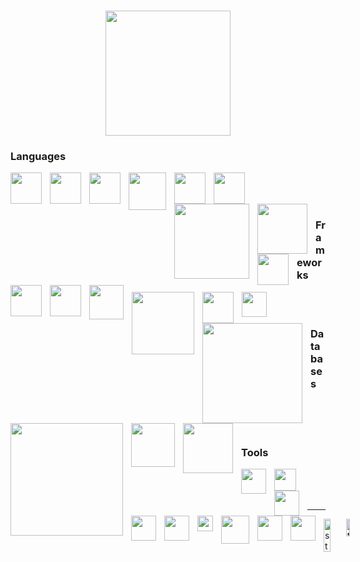 <h1 align="center">
	<a href="https://github.com/huuln9">
		<img src="https://fiverr-res.cloudinary.com/images/t_main1,q_auto,f_auto,q_auto,f_auto/attachments/delivery/asset/190f10cafb9836123a6757d583746096-1607512905/Attachment_1607512865/create-personalized-among-us-gif-and-png-for-you.gif" width="200px">
	</a>
</h1>
<h3>Languages</h3>
<img align="left" width="50px" style="padding-right:10px;" src="https://www.svgrepo.com/show/303388/java-4-logo.svg"/>
<img align="left" width="50px" style="padding-right:10px;" src="https://upload.wikimedia.org/wikipedia/commons/thumb/3/38/HTML5_Badge.svg/1024px-HTML5_Badge.svg.png"/>
<img align="left" width="50px" style="padding-right:10px;" src="https://upload.wikimedia.org/wikipedia/commons/thumb/6/62/CSS3_logo.svg/240px-CSS3_logo.svg.png"/>
<img align="left" width="60px" style="padding-right:10px;" src="https://upload.wikimedia.org/wikipedia/commons/thumb/9/96/Sass_Logo_Color.svg/1280px-Sass_Logo_Color.svg.png"/>
<img align="left" width="50px" style="padding-right:10px;" src="https://upload.wikimedia.org/wikipedia/commons/thumb/9/99/Unofficial_JavaScript_logo_2.svg/480px-Unofficial_JavaScript_logo_2.svg.png"/>
<img align="left" width="50px" style="padding-right:10px;" src="https://www.svgrepo.com/show/303600/typescript-logo.svg"/>
<img align="left" width="120px" style="padding-right:10px;" src="https://seeklogo.com/images/D/dart-logo-86B5DDAA61-seeklogo.com.png"/>
<img align="left" width="80px" style="padding-right:10px;" src="https://upload.wikimedia.org/wikipedia/commons/thumb/2/27/PHP-logo.svg/2560px-PHP-logo.svg.png"/>
<img align="left" width="50px" style="padding-right:10px;" src="https://upload.wikimedia.org/wikipedia/commons/thumb/c/c3/Python-logo-notext.svg/1024px-Python-logo-notext.svg.png"/>
<img align="left" width="50px" style="padding-right:10px;" src="https://seeklogo.com/images/C/c-logo-672525892C-seeklogo.com.png"/>
<img align="left" width="50px" style="padding-right:10px;" src="https://upload.wikimedia.org/wikipedia/commons/thumb/1/18/ISO_C%2B%2B_Logo.svg/306px-ISO_C%2B%2B_Logo.svg.png"/>
<img align="left" width="55px" style="padding-right:10px;" src="https://static.cdnlogo.com/logos/c/27/c.svg"/>
<br><br><br>
<h3>Frameworks</h3>
<img align="left" width="100px" style="padding-right:10px;" src="https://blogs.ashrithgn.com/content/images/2019/07/spring-boot-logo.png"/>
<img align="left" width="50px" style="padding-right:10px;" src="https://devnote.tech/wp-content/uploads/2021/10/Angular-logo.png"/>
<img align="left" width="40px" style="padding-right:10px;" src="https://solid.edu.vn/static/images/partners/flutter-partner.svg"/>
<img align="left" width="160px" style="padding-right:10px;" src="https://upload.wikimedia.org/wikipedia/commons/thumb/3/36/Logo.min.svg/2560px-Logo.min.svg.png"/>
<br><br>
<h3>Databases</h3>
<img align="left" width="180px" style="padding-right:10px;" src="https://upload.wikimedia.org/wikipedia/commons/thumb/9/93/MongoDB_Logo.svg/2560px-MongoDB_Logo.svg.png"/>
<img align="left" width="70px" style="padding-right:10px;" src="https://www.svgrepo.com/show/303229/microsoft-sql-server-logo.svg"/>
<img align="left" width="80px" style="padding-right:10px;" src="https://seeklogo.com/images/M/mysql-logo-B047FB7790-seeklogo.com.png"/>
<br><br><br>
<h3>Tools</h3>
<img align="left" width="40px" style="padding-right:10px;" src="https://upload.wikimedia.org/wikipedia/commons/thumb/9/9a/Visual_Studio_Code_1.35_icon.svg/2048px-Visual_Studio_Code_1.35_icon.svg.png"/>
<img align="left" width="35px" style="padding-right:10px;" src="https://upload.wikimedia.org/wikipedia/commons/thumb/9/98/Apache_NetBeans_Logo.svg/888px-Apache_NetBeans_Logo.svg.png"/>
<img align="left" width="40px" style="padding-right:10px;" src="https://seeklogo.com/images/S/sublime-text-logo-C2736A0B50-seeklogo.com.png"/>
<img align="left" width="40px" style="padding-right:10px;" src="https://seeklogo.com/images/P/postman-logo-0087CA0D15-seeklogo.com.png"/>
<img align="left" width="40px" style="padding-right:10px;" src="https://seeklogo.com/images/X/xampp-logo-1C1A9E3689-seeklogo.com.png"/>
<img align="left" width="25px" style="padding-right:10px;" src="https://upload.wikimedia.org/wikipedia/commons/3/33/Figma-logo.svg"/>
<img align="left" width="45px" style="padding-right:10px;" src="https://cdn.worldvectorlogo.com/logos/docker.svg"/>
<img align="left" width="40px" style="padding-right:10px;" src="https://upload.wikimedia.org/wikipedia/commons/thumb/3/3f/Git_icon.svg/1200px-Git_icon.svg.png"/>
<img align="left" width="40px" style="padding-right:10px;" src="https://upload.wikimedia.org/wikipedia/commons/9/91/Octicons-mark-github.svg"/>
<br><br><br>
<hr>
<p style="display:flex; justify-content: space-between">
	<a href="https://github.com/huuln9">
		<img alt="stats" width="55%" src="https://github-readme-stats.vercel.app/api?username=huuln9&show_icons=false&count_private=true&theme=merko&hide_border=true&bg_color=0D1117" />
	</a>
	<a href="https://github.com/huuln9">
		<img alt="top-langs" width="40%" src="https://github-readme-stats.vercel.app/api/top-langs/?username=huuln9&langs_count=10&count_private=true&layout=compact&theme=merko&hide_border=true&bg_color=0D1117" />
	</a>
</p>

